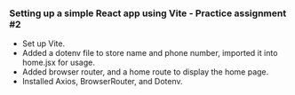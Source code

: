 ### Setting up a simple React app using Vite - Practice assignment #2

- Set up Vite.
- Added a dotenv file to store name and phone number, imported it into home.jsx for usage.
- Added browser router, and a home route to display the home page.
- Installed Axios, BrowserRouter, and Dotenv.
